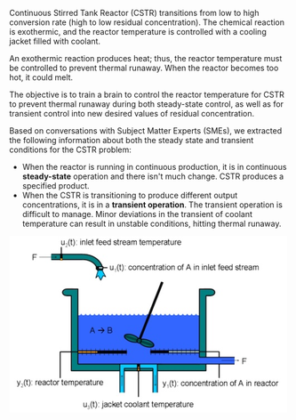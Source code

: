 Continuous Stirred Tank Reactor (CSTR) transitions from low to high conversion rate (high to low residual concentration). The chemical reaction is exothermic, and the reactor temperature is controlled with a cooling jacket filled with coolant.

An exothermic reaction produces heat; thus, the reactor temperature must be controlled to prevent thermal runaway. When the reactor becomes too hot, it could melt.

The objective is to train a brain to control the reactor temperature for CSTR to prevent thermal runaway during both steady-state control, as well as for transient control into new desired values of residual concentration.

Based on conversations with Subject Matter Experts (SMEs), we extracted the following information about both the steady state and transient conditions for the CSTR problem:

- When the reactor is running in continuous production, it is in continuous **steady-state** operation and there isn't much change. CSTR produces a specified product.
- When the CSTR is transitioning to produce different output concentrations, it is in a **transient operation**. The transient operation is difficult to manage. Minor deviations in the transient of coolant temperature can result in unstable conditions, hitting thermal runaway.

![The screenshot shows example of stirring tank.](../media/stirring-tank.png)
